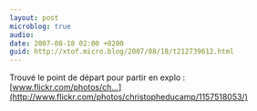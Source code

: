 ```yaml
---
layout: post
microblog: true
audio: 
date: 2007-08-18 02:00 +0200
guid: http://xtof.micro.blog/2007/08/18/t212739612.html
---
```

Trouvé le point de départ pour partir en explo  : [www.flickr.com/photos/ch...](http://www.flickr.com/photos/christopheducamp/1157518053/)
